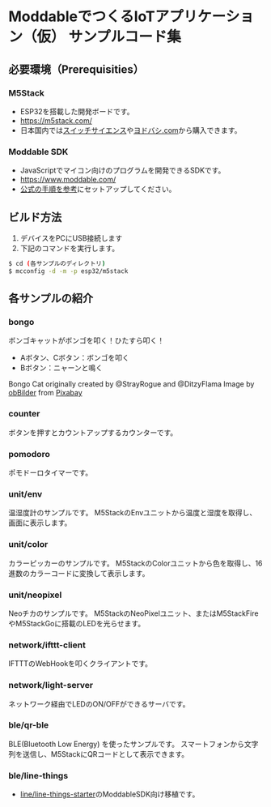 # ModdableでつくるIoTアプリケーション（仮） サンプルコード集

## 必要環境（Prerequisities）

### M5Stack

* ESP32を搭載した開発ボードです。
* https://m5stack.com/
* 日本国内では[スイッチサイエンス](https://www.switch-science.com/catalog/list/770/)や[ヨドバシ.com](https://www.yodobashi.com/maker/5000003374/)から購入できます。

### Moddable SDK

* JavaScriptでマイコン向けのプログラムを開発できるSDKです。
* https://www.moddable.com/
* [公式の手順を参考](https://github.com/Moddable-OpenSource/moddable/blob/public/documentation/Moddable%20SDK%20-%20Getting%20Started.md)にセットアップしてください。

## ビルド方法

1. デバイスをPCにUSB接続します
2. 下記のコマンドを実行します。

```sh
$ cd (各サンプルのディレクトリ)
$ mcconfig -d -m -p esp32/m5stack
```

## 各サンプルの紹介

### bongo

ボンゴキャットがボンゴを叩く！ひたすら叩く！

* Aボタン、Cボタン：ボンゴを叩く
* Bボタン：ニャーンと鳴く

Bongo Cat originally created by @StrayRogue and @DitzyFlama
Image by <a href="https://pixabay.com/users/obBilder-3192627/?utm_source=link-attribution&amp;utm_medium=referral&amp;utm_campaign=image&amp;utm_content=1661115">obBilder</a> from <a href="https://pixabay.com/?utm_source=link-attribution&amp;utm_medium=referral&amp;utm_campaign=image&amp;utm_content=1661115">Pixabay</a>

### counter

ボタンを押すとカウントアップするカウンターです。

### pomodoro

ポモドーロタイマーです。

### unit/env

温湿度計のサンプルです。
M5StackのEnvユニットから温度と湿度を取得し、画面に表示します。

### unit/color

カラーピッカーのサンプルです。
M5StackのColorユニットから色を取得し、16進数のカラーコードに変換して表示します。

### unit/neopixel

Neoチカのサンプルです。
M5StackのNeoPixelユニット、またはM5StackFireやM5StackGoに搭載のLEDを光らせます。

### network/ifttt-client

IFTTTのWebHookを叩くクライアントです。

### network/light-server

ネットワーク経由でLEDのON/OFFができるサーバです。

### ble/qr-ble

BLE(Bluetooth Low Energy) を使ったサンプルです。
スマートフォンから文字列を送信し、M5StackにQRコードとして表示できます。

### ble/line-things

- [line/line-things-starter](https://github.com/line/line-things-starter)のModdableSDK向け移植です。
